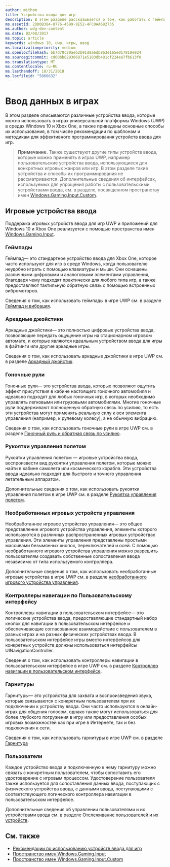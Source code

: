 ```yaml
---
author: mithom
title: Устройства ввода для игр
description: В этом разделе рассказывается о том, как работать с геймпадами и другими устройствами ввода для игр универсальной платформы Windows (UWP).
ms.assetid: 2DD0B384-8776-4599-9E52-4FC0AA682735
ms.author: wdg-dev-content
ms.date: 02/08/2017
ms.topic: article
keywords: windows 10, uwp, игры, ввод
ms.localizationpriority: medium
ms.openlocfilehash: bb7d70c20aeb2b91d8a6db863e165e017810e924
ms.sourcegitcommit: cd00bb829306871e5103db481cf224ea7fb613f0
ms.translationtype: MT
ms.contentlocale: ru-RU
ms.lasthandoff: 10/31/2018
ms.locfileid: "5866632"
---
```

# <a name="input-for-games"></a>Ввод данных в играх

В этом разделе описываются различные устройства ввода, которые можно использовать в играх универсальной платформы Windows (UWP) в средах Windows 10 и Xbox One, а также приведены основные способы их использования, в том числе рекомендации по шаблонам и методикам для эффективного программирования устройств ввода для игр.

> **Примечание.**    Также существуют другие типы устройств ввода, которые можно применять в играх UWP, например пользовательские устройства ввода, использующиеся для конкретных игровых жанров или игр. В этом разделе такие устройства и способы их программирования не рассматриваются. Дополнительные сведения об интерфейсах, используемых для упрощения работы с пользовательскими устройствами ввода, см. в разделе, посвященном пространству имен [Windows.Gaming.Input.Custom](https://docs.microsoft.com/uwp/api/windows.gaming.input.custom).

## <a name="gaming-input-devices"></a>Игровые устройства ввода

Поддержка игровых устройств ввода для игр UWP и приложений для Windows 10 и Xbox One реализуется с помощью пространства имен [Windows.Gaming.Input](https://docs.microsoft.com/uwp/api/windows.gaming.input).

### <a name="gamepads"></a>Геймпады

Геймпад— это стандартное устройство ввода для Xbox One, которое часто используют для игр в среде Windows, когда пользователю неудобно играть с помощью клавиатуры и мыши. Они оснащены различными цифровыми и аналоговыми элементами управления, благодаря чему подходят практически для любого типа игр, а также предоставляют тактильную обратную связь с помощью встроенных вибромоторов.

Сведения о том, как использовать геймпады в игре UWP см. в разделе [Геймпад и вибрация](gamepad-and-vibration.md).

### <a name="arcade-sticks"></a>Аркадные джойстики

Аркадные джойстики— это полностью цифровые устройства ввода, позволяющие передать ощущение игры на стационарном игровом автомате, и которые являются идеальным устройством ввода для игры в файтинги или другие аркадные игры.

Сведения о том, как использовать аркадные джойстики в игре UWP см. в разделе [Аркадный джойстик](arcade-stick.md).

### <a name="racing-wheels"></a>Гоночные рули

Гоночные рули— это устройства ввода, которые позволяют ощутить эффект присутствия в кабине настоящего гоночного автомобиля и идеально подходят для любых гоночных игр, в которых необходимо управлять легковыми или грузовыми автомобилями. Многие гоночные рули поддерживают полноценную обратную связь по усилию, то есть эти устройства могут применять реальную силу к оси элемента управления (например, к рулевому колесу), а не обычную вибрацию.

Сведения о том, как использовать гоночные рули в игре UWP см. в разделе [Гоночный руль и обратная связь по усилию](racing-wheel-and-force-feedback.md).

### <a name="flight-sticks"></a>Рукоятки управления полетом

Рукоятки управления полетом — игровые устройства ввода, воспроизвести вид рукоятки управления полетом, которые можно найти в кабине самолета или космического корабля. Эти устройства ввода идеально подходят для быстрого и точного управления летательным аппаратом.

Дополнительные сведения о том, как использовать рукоятки управления полетом в игре UWP см. в разделе [Рукоятка управления полетом](flight-stick.md).

### <a name="raw-game-controllers"></a>Необработанных игровых устройств управления

Необработанное игровое устройство управления— это общее представление игрового устройства управления, элементы которого используются в различных распространенных игровых устройствах управления. Эти элементы управления представлены простыми массивами безымянных кнопок, переключателей и осей. С помощью необработанного игрового устройства управления можно разрешить пользователям создавать собственные сопоставления ввода независимо от типа используемого контроллера.

Дополнительные сведения о том, как использовать необработанные игровые устройства в игре UWP см. в разделе [необработанного игрового устройства управления](raw-game-controller.md).

### <a name="ui-navigation-controllers"></a>Контроллеры навигации по Пользовательскому интерфейсу

Контроллеры навигации в пользовательском интерфейсе— это логические устройства ввода, предоставляющие стандартный набор кнопок для навигации в пользовательском интерфейсе и обеспечивающие согласованное взаимодействие с пользователем в разных играх и на разных физических устройствах ввода. В пользовательском интерфейсе игры вместо интерфейсов для конкретных устройств должны использоваться интерфейсы UINavigationController.

Сведения о том, как использовать контроллеры навигации в пользовательском интерфейсе в игре UWP см. в разделе [Контроллер навигации в пользовательском интерфейсе](ui-navigation-controller.md).

### <a name="headsets"></a>Гарнитуры

Гарнитуры— это устройства для захвата и воспроизведения звука, которые связываются с конкретным пользователем при их подключении к устройству ввода. Они часто используются в онлайн-играх для общения голосом, однако также могут использоваться для более глубокого погружения в игру или предоставления особых игровых возможностей как при игре в Интернете, так и без подключения к сети.

Сведения о том, как использовать гарнитуры в игре UWP см. в разделе [Гарнитура](headset.md)

### <a name="users"></a>Пользователи

Каждое устройство ввода и подключенную к нему гарнитуру можно связать с конкретным пользователем, чтобы сопоставить его удостоверение с игровым процессом. Удостоверение пользователя также используется для сопоставления данных ввода, поступающих с физического устройства ввода, с данными ввода, поступающими с соответствующего логического контроллера навигации в пользовательском интерфейсе.

Дополнительные сведения об управлении пользователями и их устройствами ввода см. в разделе [Отслеживание пользователей и их устройств](input-practices-for-games.md#tracking-users-and-their-devices).

## <a name="see-also"></a>См. также

* [Рекомендации по использованию устройств ввода для игр](input-practices-for-games.md)
* [Пространство имен Windows.Gaming.Input](https://docs.microsoft.com/uwp/api/windows.gaming.input)
* [Пространство имен Windows.Gaming.Input.Custom](https://docs.microsoft.com/uwp/api/windows.gaming.input.custom)